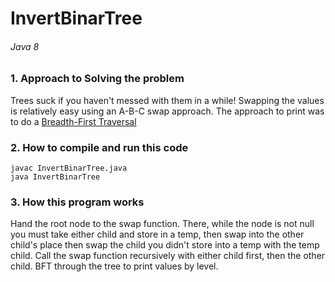 # InvertBinarTree
###### Java 8

### 1. Approach to Solving the problem

Trees suck if you haven't messed with them in a while!
Swapping the values is relatively easy using an A-B-C swap approach.
The approach to print was to do a [Breadth-First Traversal](https://www.cs.bu.edu/teaching/c/tree/breadth-first/)

### 2. How to compile and run this code


```
javac InvertBinarTree.java
java InvertBinarTree
```

### 3. How this program works

Hand the root node to the swap function. There, while the node is not null
you must take either child and store in a temp, then swap into the other child's place
then swap the child you didn't store into a temp with the temp child.
Call the swap function recursively with either child first, then the other child.
BFT through the tree to print values by level.
